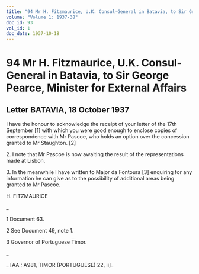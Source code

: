 ```yaml
---
title: "94 Mr H. Fitzmaurice, U.K. Consul-General in Batavia, to Sir George Pearce, Minister for External Affairs"
volume: "Volume 1: 1937-38"
doc_id: 93
vol_id: 1
doc_date: 1937-10-18
---
```


# 94 Mr H. Fitzmaurice, U.K. Consul-General in Batavia, to Sir George Pearce, Minister for External Affairs

## Letter BATAVIA, 18 October 1937

I have the honour to acknowledge the receipt of your letter of the 17th September [1] with which you were good enough to enclose copies of correspondence with Mr Pascoe, who holds an option over the concession granted to Mr Staughton. [2]

2\. I note that Mr Pascoe is now awaiting the result of the representations made at Lisbon.

3\. In the meanwhile I have written to Major da Fontoura [3] enquiring for any information he can give as to the possibility of additional areas being granted to Mr Pascoe.

H. FITZMAURICE

_

1 Document 63.

2 See Document 49, note 1.

3 Governor of Portuguese Timor.

_

_ [AA : A981, TIMOR (PORTUGUESE) 22, ii]_
